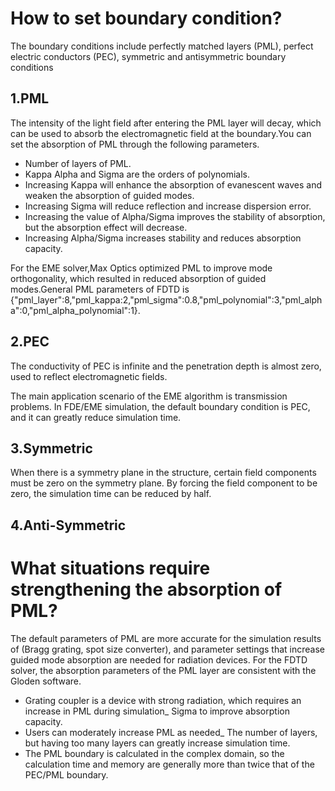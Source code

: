 # How to set boundary condition?
The boundary conditions include perfectly matched layers (PML), perfect electric conductors (PEC), symmetric and antisymmetric boundary conditions

## 1.PML
The intensity of the light field after entering the PML layer will decay, which can be used to absorb the electromagnetic field at the boundary.You can set the absorption of PML through the following parameters.

* Number of layers of PML.
* Kappa Alpha and Sigma are the orders of polynomials.
* Increasing Kappa will enhance the absorption of evanescent waves and weaken the absorption of guided modes.
* Increasing Sigma will reduce reflection and increase dispersion error.
* Increasing the value of Alpha/Sigma improves the stability of absorption, but the absorption effect will decrease.
* Increasing Alpha/Sigma increases stability and reduces absorption capacity.

For the EME solver,Max Optics optimized PML to improve mode orthogonality, which resulted in reduced absorption of guided modes.General PML parameters of FDTD is {"pml_layer":8,"pml_kappa:2,"pml_sigma":0.8,"pml_polynomial":3,"pml_alpha":0,"pml_alpha_polynomial":1}.

## 2.PEC
The conductivity  of PEC is infinite and the penetration depth is almost zero, used to reflect electromagnetic fields.

The main application scenario of the EME algorithm is transmission problems. In FDE/EME simulation, the default boundary condition is PEC, and it can greatly reduce simulation time.

## 3.Symmetric
When there is a symmetry plane in the structure, certain field components must be zero on the symmetry plane. By forcing the field component to be zero, the simulation time can be reduced by half.

## 4.Anti-Symmetric


# What situations require strengthening the absorption of PML?
The default parameters of PML are more accurate for the simulation results of (Bragg grating, spot size converter), and parameter settings that increase guided mode absorption are needed for radiation devices.
For the FDTD solver, the absorption parameters of the PML layer are consistent with the Gloden software.

* Grating coupler is a device with strong radiation, which requires an increase in PML during simulation_ Sigma to improve absorption capacity.
* Users can moderately increase PML as needed_ The number of layers, but having too many layers can greatly increase simulation time.
* The PML boundary is calculated in the complex domain, so the calculation time and memory are generally more than twice that of the PEC/PML boundary.

